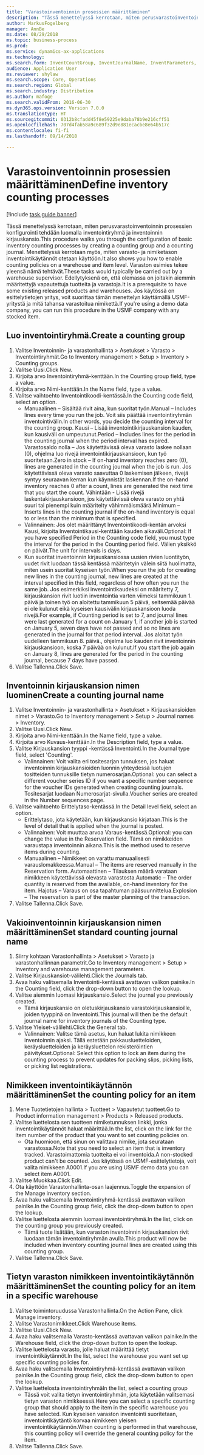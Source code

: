 ```yaml
--- 
title: "Varastoinventoinnin prosessien määrittäminen"
description: "Tässä menettelyssä kerrotaan, miten perusvarastoinventoinnin prosessien konfigurointi tehdään luomalla inventointiryhmä ja inventoinnin kirjauskansio."
author: MarkusFogelberg
manager: AnnBe
ms.date: 08/29/2018
ms.topic: business-process
ms.prod: 
ms.service: dynamics-ax-applications
ms.technology: 
ms.search.form: InventCountGroup, InventJournalName, InventParameters, EcoResProductDetailsExtended, InventItemLocation, InventLocationIdLookup
audience: Application User
ms.reviewer: shylaw
ms.search.scope: Core, Operations
ms.search.region: Global
ms.search.industry: Distribution
ms.author: mafoge
ms.search.validFrom: 2016-06-30
ms.dyn365.ops.version: Version 7.0.0
ms.translationtype: HT
ms.sourcegitcommit: 0312b8cfadd45f8e59225e9daba78b9e216cff51
ms.openlocfilehash: 707d4fab58a9c689f32d9e881ecacbe8e64b517c
ms.contentlocale: fi-fi
ms.lasthandoff: 09/14/2018

---
```

# <a name="define-inventory-counting-processes"></a><span data-ttu-id="f8c45-103">Varastoinventoinnin prosessien määrittäminen</span><span class="sxs-lookup"><span data-stu-id="f8c45-103">Define inventory counting processes</span></span>

[!include [task guide banner](../../includes/task-guide-banner.md)]

<span data-ttu-id="f8c45-104">Tässä menettelyssä kerrotaan, miten perusvarastoinventoinnin prosessien konfigurointi tehdään luomalla inventointiryhmä ja inventoinnin kirjauskansio.</span><span class="sxs-lookup"><span data-stu-id="f8c45-104">This procedure walks you through the configuration of basic inventory counting processes by creating a counting group and a counting journal.</span></span> <span data-ttu-id="f8c45-105">Menettelyssä kerrotaan myös, miten varasto- ja nimiketason inventointikäytännöt otetaan käyttöön.</span><span class="sxs-lookup"><span data-stu-id="f8c45-105">It also shows you how to enable counting policies on a warehouse and item level.</span></span> <span data-ttu-id="f8c45-106">Varaston esimies tekee yleensä nämä tehtävät.</span><span class="sxs-lookup"><span data-stu-id="f8c45-106">These tasks would typically be carried out by a warehouse supervisor.</span></span> <span data-ttu-id="f8c45-107">Edellytyksenä on, että olemassa on joitakin aiemmin määritettyjä vapautettuja tuotteita ja varastoja.</span><span class="sxs-lookup"><span data-stu-id="f8c45-107">It is a prerequisite to have some existing released products and warehouses.</span></span> <span data-ttu-id="f8c45-108">Jos käytössä on esittelytietojen yritys, voit suorittaa tämän menettelyn käyttämällä USMF-yritystä ja mitä tahansa varastoitua nimikettä.</span><span class="sxs-lookup"><span data-stu-id="f8c45-108">If you're using a demo data company, you can run this procedure in the USMF company with any stocked item.</span></span>


## <a name="create-a-counting-group"></a><span data-ttu-id="f8c45-109">Luo inventointiryhmä.</span><span class="sxs-lookup"><span data-stu-id="f8c45-109">Create a counting group</span></span>
1. <span data-ttu-id="f8c45-110">Valitse Inventoinnin- ja varastonhallinta > Asetukset > Varasto > Inventointiryhmät.</span><span class="sxs-lookup"><span data-stu-id="f8c45-110">Go to Inventory management > Setup > Inventory > Counting groups.</span></span>
2. <span data-ttu-id="f8c45-111">Valitse Uusi.</span><span class="sxs-lookup"><span data-stu-id="f8c45-111">Click New.</span></span>
3. <span data-ttu-id="f8c45-112">Kirjoita arvo Inventointiryhmä-kenttään.</span><span class="sxs-lookup"><span data-stu-id="f8c45-112">In the Counting group field, type a value.</span></span>
4. <span data-ttu-id="f8c45-113">Kirjoita arvo Nimi-kenttään.</span><span class="sxs-lookup"><span data-stu-id="f8c45-113">In the Name field, type a value.</span></span>
5. <span data-ttu-id="f8c45-114">Valitse vaihtoehto Inventointikoodi-kentässä.</span><span class="sxs-lookup"><span data-stu-id="f8c45-114">In the Counting code field, select an option.</span></span>
    * <span data-ttu-id="f8c45-115">Manuaalinen – Sisältää rivit aina, kun suoritat työn.</span><span class="sxs-lookup"><span data-stu-id="f8c45-115">Manual – Includes lines every time you run the job.</span></span> <span data-ttu-id="f8c45-116">Voit siis päättää inventointiryhmän inventointivälin.</span><span class="sxs-lookup"><span data-stu-id="f8c45-116">In other words, you decide the counting interval for the counting group.</span></span>  <span data-ttu-id="f8c45-117">Kausi – Lisää inventointikirjauskansion kauden, kun kausiväli on umpeutunut.</span><span class="sxs-lookup"><span data-stu-id="f8c45-117">Period – Includes lines for the period in the counting journal when the period interval has expired.</span></span>   <span data-ttu-id="f8c45-118">Varastosaldo nolla – Jos käytettävissä oleva varasto laskee nollaan (0), ohjelma luo rivejä inventointikirjauskansioon, kun työ suoritetaan.</span><span class="sxs-lookup"><span data-stu-id="f8c45-118">Zero in stock – If on-hand inventory reaches zero (0), lines are generated in the counting journal when the job is run.</span></span> <span data-ttu-id="f8c45-119">Jos käytettävissä oleva varasto saavuttaa 0 laskemisen jälkeen, rivejä syntyy seuraavan kerran kun käynnistät laskennan.</span><span class="sxs-lookup"><span data-stu-id="f8c45-119">If the on-hand inventory reaches 0 after a count, lines are generated the next time that you start the count.</span></span>   <span data-ttu-id="f8c45-120">Vähintään - Lisää rivejä laskentakirjauskansioon, jos käytettävissä oleva varasto on yhtä suuri tai pienempi kuin määritelty vähimmäismäärä.</span><span class="sxs-lookup"><span data-stu-id="f8c45-120">Minimum – Inserts lines in the counting journal if the on-hand inventory is equal to or less than the minimum that is specified.</span></span>  
    * <span data-ttu-id="f8c45-121">Valinnainen: Jos olet määrittänyt Inventointikoodi-kentän arvoksi Kausi, kirjoita Inventointikausi-kenttään kauden aikaväli.</span><span class="sxs-lookup"><span data-stu-id="f8c45-121">Optional: If you have specified Period in the Counting code field, you must type the interval for the period in the Counting period field.</span></span> <span data-ttu-id="f8c45-122">Välien yksikkö on päivät.</span><span class="sxs-lookup"><span data-stu-id="f8c45-122">The unit for intervals is days.</span></span>  
    * <span data-ttu-id="f8c45-123">Kun suoritat inventoinnin kirjauskansiossa uusien rivien luontityön, uudet rivit luodaan tässä kentässä määritetyin välein siitä huolimatta, miten usein suoritat kyseisen työn.</span><span class="sxs-lookup"><span data-stu-id="f8c45-123">When you run the job for creating new lines in the counting journal, new lines are created at the interval specified in this field, regardless of how often you run the same job.</span></span> <span data-ttu-id="f8c45-124">Jos esimerkiksi inventointikaudeksi on määritetty 7, kirjauskansion rivit luotiin inventointia varten viimeksi tammikuun 1. päivä ja toinen työ on aloitettu tammikuun 5 päivä, seitsemää päivää ei ole kulunut eikä kyseisen kausivälin kirjauskansioon luoda rivejä.</span><span class="sxs-lookup"><span data-stu-id="f8c45-124">For example, if Counting period is set to 7, and journal lines were last generated for a count on January 1, if another job is started on January 5, seven days have not passed and so no lines are generated in the journal for that period interval.</span></span> <span data-ttu-id="f8c45-125">Jos aloitat työn uudelleen tammikuun 8. päivä., ohjelma luo kauden rivit inventoinnin kirjauskansioon, koska 7 päivää on kulunut.</span><span class="sxs-lookup"><span data-stu-id="f8c45-125">If you start the job again on January 8, lines are generated for the period in the counting journal, because 7 days have passed.</span></span>  
6. <span data-ttu-id="f8c45-126">Valitse Tallenna.</span><span class="sxs-lookup"><span data-stu-id="f8c45-126">Click Save.</span></span>

## <a name="create-a-counting-journal-name"></a><span data-ttu-id="f8c45-127">Inventoinnin kirjauskansion nimen luominen</span><span class="sxs-lookup"><span data-stu-id="f8c45-127">Create a counting journal name</span></span>
1. <span data-ttu-id="f8c45-128">Valitse Inventoinnin- ja varastonhallinta > Asetukset > Kirjauskansioiden nimet > Varasto.</span><span class="sxs-lookup"><span data-stu-id="f8c45-128">Go to Inventory management > Setup > Journal names > Inventory.</span></span>
2. <span data-ttu-id="f8c45-129">Valitse Uusi.</span><span class="sxs-lookup"><span data-stu-id="f8c45-129">Click New.</span></span>
3. <span data-ttu-id="f8c45-130">Kirjoita arvo Nimi-kenttään.</span><span class="sxs-lookup"><span data-stu-id="f8c45-130">In the Name field, type a value.</span></span>
4. <span data-ttu-id="f8c45-131">Kirjoita arvo Kuvaus-kenttään.</span><span class="sxs-lookup"><span data-stu-id="f8c45-131">In the Description field, type a value.</span></span>
5. <span data-ttu-id="f8c45-132">Valitse Kirjauskansion tyyppi -kentässä Inventointi.</span><span class="sxs-lookup"><span data-stu-id="f8c45-132">In the Journal type field, select 'Counting'.</span></span>
    * <span data-ttu-id="f8c45-133">Valinnainen: Voit valita eri tositesarjan tunnuksen, jos haluat inventoinnin kirjauskansioiden luonnin yhteydessä luotujen tositteiden tunnuksille tietyn numerosarjan.</span><span class="sxs-lookup"><span data-stu-id="f8c45-133">Optional: you can select a different voucher series ID if you want a specific number sequence for the voucher IDs generated when creating counting journals.</span></span> <span data-ttu-id="f8c45-134">Tositesarjat luodaan Numerosarjat-sivulla.</span><span class="sxs-lookup"><span data-stu-id="f8c45-134">Voucher series are created in the Number sequences page.</span></span>  
6. <span data-ttu-id="f8c45-135">Valitse vaihtoehto Erittelytaso-kentässä.</span><span class="sxs-lookup"><span data-stu-id="f8c45-135">In the Detail level field, select an option.</span></span>
    * <span data-ttu-id="f8c45-136">Erittelytaso, jota käytetään, kun kirjauskansio kirjataan.</span><span class="sxs-lookup"><span data-stu-id="f8c45-136">This is the level of detail that is applied when the journal is posted.</span></span>  
    * <span data-ttu-id="f8c45-137">Valinnainen: Voit muuttaa arvoa Varaus-kentässä.</span><span class="sxs-lookup"><span data-stu-id="f8c45-137">Optional: you can change the value in the Reservation field.</span></span> <span data-ttu-id="f8c45-138">Tämä on nimikkeiden varaustapa inventoinnin aikana.</span><span class="sxs-lookup"><span data-stu-id="f8c45-138">This is the method used to reserve items during counting.</span></span>   
    * <span data-ttu-id="f8c45-139">Manuaalinen – Nimikkeet on varattu manuaalisesti varauslomakkeessa.</span><span class="sxs-lookup"><span data-stu-id="f8c45-139">Manual – The items are reserved manually in the Reservation form.</span></span>   <span data-ttu-id="f8c45-140">Automaattinen – Tilauksen määrä varataan nimikkeen käytettävissä olevasta varastosta.</span><span class="sxs-lookup"><span data-stu-id="f8c45-140">Automatic – The order quantity is reserved from the available, on-hand inventory for the item.</span></span>   <span data-ttu-id="f8c45-141">Hajotus – Varaus on osa tapahtuman pääsuunnittelua.</span><span class="sxs-lookup"><span data-stu-id="f8c45-141">Explosion – The reservation is part of the master planning of the transaction.</span></span>  
7. <span data-ttu-id="f8c45-142">Valitse Tallenna.</span><span class="sxs-lookup"><span data-stu-id="f8c45-142">Click Save.</span></span>

## <a name="set-standard-counting-journal-name"></a><span data-ttu-id="f8c45-143">Vakioinventoinnin kirjauskansion nimen määrittäminen</span><span class="sxs-lookup"><span data-stu-id="f8c45-143">Set standard counting journal name</span></span>
1. <span data-ttu-id="f8c45-144">Siirry kohtaan Varastonhallinta > Asetukset > Varasto ja varastonhallinnan parametrit.</span><span class="sxs-lookup"><span data-stu-id="f8c45-144">Go to Inventory management > Setup > Inventory and warehouse management parameters.</span></span>
2. <span data-ttu-id="f8c45-145">Valitse Kirjauskansiot-välilehti.</span><span class="sxs-lookup"><span data-stu-id="f8c45-145">Click the Journals tab.</span></span>
3. <span data-ttu-id="f8c45-146">Avaa haku valitsemalla Inventointi-kentässä avattavan valikon painike.</span><span class="sxs-lookup"><span data-stu-id="f8c45-146">In the Counting field, click the drop-down button to open the lookup.</span></span>
4. <span data-ttu-id="f8c45-147">Valitse aiemmin luomasi kirjauskansio.</span><span class="sxs-lookup"><span data-stu-id="f8c45-147">Select the journal you previously created.</span></span>
    * <span data-ttu-id="f8c45-148">Tämä kirjauskansio on oletuskirjauskansio varastokirjauskansioille, joiden tyyppinä on Inventointi.</span><span class="sxs-lookup"><span data-stu-id="f8c45-148">This journal will then be the default journal name for inventory journals of the Counting type.</span></span>  
5. <span data-ttu-id="f8c45-149">Valitse Yleiset-välilehti.</span><span class="sxs-lookup"><span data-stu-id="f8c45-149">Click the General tab.</span></span>
    * <span data-ttu-id="f8c45-150">Valinnainen: Valitse tämä asetus, kun haluat lukita nimikkeen inventoinnin ajaksi. Tällä estetään pakkausluetteloiden, keräysluetteloiden ja keräysluettelon rekisteröintien päivitykset.</span><span class="sxs-lookup"><span data-stu-id="f8c45-150">Optional: Select this option to lock an item during the counting process to prevent updates for packing slips, picking lists, or picking list registrations.</span></span>  

## <a name="set-the-counting-policy-for-an-item"></a><span data-ttu-id="f8c45-151">Nimikkeen inventointikäytännön määrittäminen</span><span class="sxs-lookup"><span data-stu-id="f8c45-151">Set the counting policy for an item</span></span>
1. <span data-ttu-id="f8c45-152">Mene Tuotetietojen hallinta > Tuotteet > Vapautetut tuotteet.</span><span class="sxs-lookup"><span data-stu-id="f8c45-152">Go to Product information management > Products > Released products.</span></span>
2. <span data-ttu-id="f8c45-153">Valitse luettelosta sen tuotteen nimiketunnuksen linkki, jonka inventointikäytännöt haluat määrittää.</span><span class="sxs-lookup"><span data-stu-id="f8c45-153">In the list, click on the link for the Item number of the product that you want to set counting policies on.</span></span>
    * <span data-ttu-id="f8c45-154">Ota huomioon, että sinun on valittava nimike, jota seurataan varastossa.</span><span class="sxs-lookup"><span data-stu-id="f8c45-154">Note that you need to select an item that is inventory tracked.</span></span> <span data-ttu-id="f8c45-155">Varastoimattomia tuotteita ei voi inventoida.</span><span class="sxs-lookup"><span data-stu-id="f8c45-155">A non-stocked product can't be counted.</span></span> <span data-ttu-id="f8c45-156">Jos käytössä on USMF-esittelytietoja, voit valita nimikkeen A0001.</span><span class="sxs-lookup"><span data-stu-id="f8c45-156">If you are using USMF demo data you can select item A0001.</span></span>  
3. <span data-ttu-id="f8c45-157">Valitse Muokkaa.</span><span class="sxs-lookup"><span data-stu-id="f8c45-157">Click Edit.</span></span>
4. <span data-ttu-id="f8c45-158">Ota käyttöön Varastonhallinta-osan laajennus.</span><span class="sxs-lookup"><span data-stu-id="f8c45-158">Toggle the expansion of the Manage inventory section.</span></span>
5. <span data-ttu-id="f8c45-159">Avaa haku valitsemalla Inventointiryhmä-kentässä avattavan valikon painike.</span><span class="sxs-lookup"><span data-stu-id="f8c45-159">In the Counting group field, click the drop-down button to open the lookup.</span></span>
6. <span data-ttu-id="f8c45-160">Valitse luettelosta aiemmin luomasi inventointiryhmä.</span><span class="sxs-lookup"><span data-stu-id="f8c45-160">In the list, click on the counting group you previously created.</span></span>
    * <span data-ttu-id="f8c45-161">Tämä tuote lisätään, kun varaston inventoinnin kirjauskansion rivit luodaan tämän inventointiryhmän avulla.</span><span class="sxs-lookup"><span data-stu-id="f8c45-161">This product will now be included when inventory counting journal lines are created using this counting group.</span></span>  
7. <span data-ttu-id="f8c45-162">Valitse Tallenna.</span><span class="sxs-lookup"><span data-stu-id="f8c45-162">Click Save.</span></span>

## <a name="set-the-counting-policy-for-an-item-in-a-specific-warehouse"></a><span data-ttu-id="f8c45-163">Tietyn varaston nimikkeen inventointikäytännön määrittäminen</span><span class="sxs-lookup"><span data-stu-id="f8c45-163">Set the counting policy for an item in a specific warehouse</span></span>
1. <span data-ttu-id="f8c45-164">Valitse toimintoruudussa Varastonhallinta.</span><span class="sxs-lookup"><span data-stu-id="f8c45-164">On the Action Pane, click Manage inventory.</span></span>
2. <span data-ttu-id="f8c45-165">Valitse Varastonimikkeet.</span><span class="sxs-lookup"><span data-stu-id="f8c45-165">Click Warehouse items.</span></span>
3. <span data-ttu-id="f8c45-166">Valitse Uusi.</span><span class="sxs-lookup"><span data-stu-id="f8c45-166">Click New.</span></span>
4. <span data-ttu-id="f8c45-167">Avaa haku valitsemalla Varasto-kentässä avattavan valikon painike.</span><span class="sxs-lookup"><span data-stu-id="f8c45-167">In the Warehouse field, click the drop-down button to open the lookup.</span></span>
5. <span data-ttu-id="f8c45-168">Valitse luettelosta varasto, jolle haluat määrittää tietyt inventointikäytännöt.</span><span class="sxs-lookup"><span data-stu-id="f8c45-168">In the list, select the warehouse you want set up specific counting policies for.</span></span>
6. <span data-ttu-id="f8c45-169">Avaa haku valitsemalla Inventointiryhmä-kentässä avattavan valikon painike.</span><span class="sxs-lookup"><span data-stu-id="f8c45-169">In the Counting group field, click the drop-down button to open the lookup.</span></span>
7. <span data-ttu-id="f8c45-170">Valitse luettelosta inventointiryhmä</span><span class="sxs-lookup"><span data-stu-id="f8c45-170">In the list, select a counting group</span></span>
    * <span data-ttu-id="f8c45-171">Tässä voit valita tietyn inventointiryhmän, jota käytetään valitsemasi tietyn varaston nimikkeessä.</span><span class="sxs-lookup"><span data-stu-id="f8c45-171">Here you can select a specific counting group that should apply to the item in the specific warehouse you have selected.</span></span> <span data-ttu-id="f8c45-172">Kun kyseisen varaston inventointi suoritetaan, inventointikäytäntö korvaa nimikkeen yleisen inventointikäytännön.</span><span class="sxs-lookup"><span data-stu-id="f8c45-172">When counting is performed in that warehouse, this counting policy will override the general counting policy for the item.</span></span>  
8. <span data-ttu-id="f8c45-173">Valitse Tallenna.</span><span class="sxs-lookup"><span data-stu-id="f8c45-173">Click Save.</span></span>


